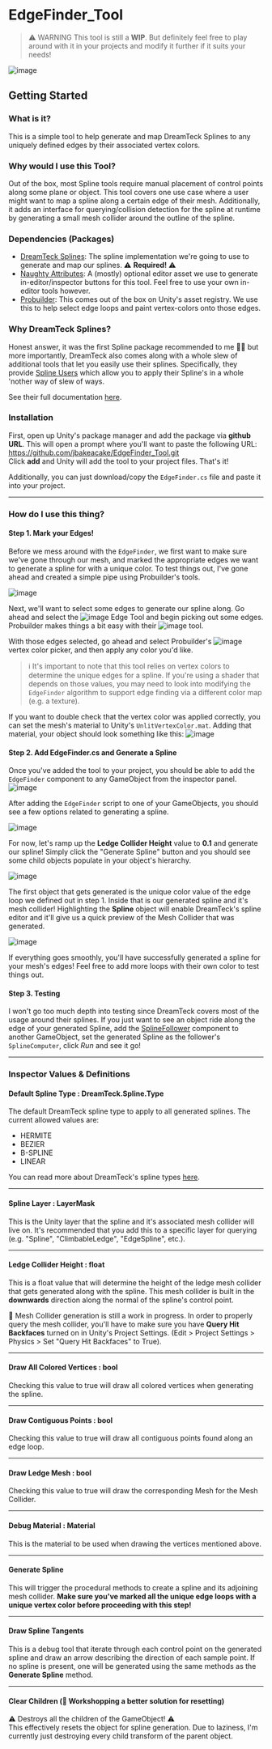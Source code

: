 # EdgeFinder_Tool

> ⚠️ WARNING
> This tool is still a **WIP**. But definitely feel free to play around with it in your projects and modify it further if it suits your needs!

![image](https://github.com/jbakeacake/EdgeFinder_Tool/assets/34492737/84df0f74-20d8-4bb1-9fce-4c17d7cf82bd)

## Getting Started

### What is it?
This is a simple tool to help generate and map DreamTeck Splines to any uniquely defined edges by their associated vertex colors.

### Why would I use this Tool?
Out of the box, most Spline tools require manual placement of control points along some plane or object. This tool covers one use case where a user might want 
to map a spline along a certain edge of their mesh. Additionally, it adds an interface for querying/collision detection for the spline at runtime by generating a small mesh collider around the outline
of the spline.

### Dependencies (Packages)
- [DreamTeck Splines](https://assetstore.unity.com/packages/tools/utilities/dreamteck-splines-61926): The spline implementation we're going to use to generate and map our splines. ⚠️ **Required!** ⚠️
- [Naughty Attributes](https://assetstore.unity.com/packages/tools/utilities/naughtyattributes-129996): A (mostly) optional editor asset we use to generate in-editor/inspector buttons for this tool. Feel free to use your own in-editor tools however.
- [Probuilder](https://unity.com/features/probuilder): This comes out of the box on Unity's asset registry. We use this to help select edge loops and paint vertex-colors onto those edges.

### Why DreamTeck Splines?
Honest answer, it was the first Spline package recommended to me 🤷‍♂️ but more importantly, DreamTeck also comes along with a whole slew of additional tools that let you easily use their splines. 
Specifically, they provide [Spline Users](https://dreamteck-splines.netlify.app/#/./pages/using_splines/using_splines) which allow you to apply their Spline's in a whole 'nother way of slew of ways.

See their full documentation [here](https://dreamteck-splines.netlify.app/#/).

### Installation

First, open up Unity's package manager and add the package via **github URL**. This will open a prompt where you'll want to paste the following URL: https://github.com/jbakeacake/EdgeFinder_Tool.git \
Click **add** and Unity will add the tool to your project files. That's it!

Additionally, you can just download/copy the `EdgeFinder.cs` file and paste it into your project.

---

### How do I use this thing?

#### Step 1. Mark your Edges!
Before we mess around with the `EdgeFinder`, we first want to make sure we've gone through our mesh, and marked the appropriate edges we want to generate a spline for with a unique color. To test things
out, I've gone ahead and created a simple pipe using Probuilder's tools.

![image](https://github.com/jbakeacake/EdgeFinder_Tool/assets/34492737/a6fc2db4-7d6a-404b-b302-48d9c66ac3a7)

Next, we'll want to select some edges to generate our spline along. Go ahead and select the ![image](https://github.com/jbakeacake/EdgeFinder_Tool/assets/34492737/6c9b15c9-fb18-478f-9597-ad34677f450b) Edge Tool and begin picking
out some edges. Probuilder makes things a bit easy with their ![image](https://github.com/jbakeacake/EdgeFinder_Tool/assets/34492737/24677917-5f04-4d9a-be78-d4041384c13c) tool.

With those edges selected, go ahead and select Probuilder's ![image](https://github.com/jbakeacake/EdgeFinder_Tool/assets/34492737/62bc8f36-5400-48f5-95ee-ff2d9584fb69) vertex color picker, and then apply any color you'd like.

> ℹ️ It's important to note that this tool relies on vertex colors to determine the unique edges for a spline. If you're using a shader that depends on those values, you may need to look into modifying the `EdgeFinder` algorithm to support
> edge finding via a different color map (e.g. a texture).

If you want to double check that the vertex color was applied correctly, you can set the mesh's material to Unity's `UnlitVertexColor.mat`. Adding that material, your object should look something like this:
![image](https://github.com/jbakeacake/EdgeFinder_Tool/assets/34492737/12ec0581-120c-46c4-b388-283820d9e42e)

#### Step 2. Add EdgeFinder.cs and Generate a Spline

Once you've added the tool to your project, you should be able to add the `EdgeFinder` component to any GameObject from the inspector panel.\
![image](https://github.com/jbakeacake/EdgeFinder_Tool/assets/34492737/e8d8f4f0-0e35-4aa3-a39c-e820815dfa13)

After adding the `EdgeFinder` script to one of your GameObjects, you should see a few options related to generating a spline.

![image](https://github.com/jbakeacake/EdgeFinder_Tool/assets/34492737/674a0a04-73f1-4384-8773-6790778fecf6)

For now, let's ramp up the **Ledge Collider Height** value to **0.1** and generate our spline! Simply click the "Generate Spline" button and you should see some child objects populate in your object's hierarchy.

![image](https://github.com/jbakeacake/EdgeFinder_Tool/assets/34492737/3afd58a0-86ce-4501-8abe-45285c9f30fa)

The first object that gets generated is the unique color value of the edge loop we defined out in step 1. Inside that is our generated spline and it's mesh collider! Highlighting the **Spline** object will enable DreamTeck's spline editor and it'll 
give us a quick preview of the Mesh Collider that was generated.

![image](https://github.com/jbakeacake/EdgeFinder_Tool/assets/34492737/5f0704f1-92c2-4bec-836f-10c276060d6f)

If everything goes smoothly, you'll have successfully generated a spline for your mesh's edges! Feel free to add more loops with their own color to test things out.

#### Step 3. Testing

I won't go too much depth into testing since DreamTeck covers most of the usage around their splines. If you just want to see an object ride along the edge of your generated Spline, add the [SplineFollower](https://dreamteck-splines.netlify.app/#/./pages/tracing_splines/tracing_splines?id=spline-follower) component to another GameObject, set the generated Spline as the follower's `SplineComputer`, click *Run* and see it go!

---

### Inspector Values & Definitions

#### Default Spline Type : DreamTeck.Spline.Type
The default DreamTeck spline type to apply to all generated splines. The current allowed values are:
- HERMITE
- BEZIER
- B-SPLINE
- LINEAR

You can read more about DreamTeck's spline types [here](https://dreamteck-splines.netlify.app/#/./pages/spline_computer_settings/spline_computer_settings?id=type).

---

#### Spline Layer : LayerMask
This is the Unity layer that the spline and it's associated mesh collider will live on. It's recommended that you add this to a specific layer for querying (e.g. "Spline", "ClimbableLedge", "EdgeSpline", etc.).

---

#### Ledge Collider Height : float
This is a float value that will determine the height of the ledge mesh collider that gets generated along with the spline. This mesh collider is built in the **downwards** direction along the normal of the spline's control point.

🚧 Mesh Collider generation is still a work in progress. In order to properly query the mesh collider, you'll have to make sure you have **Query Hit Backfaces** turned on in Unity's Project Settings. (Edit > Project Settings > Physics > Set "Query Hit Backfaces" to True).

---

#### Draw All Colored Vertices : bool
Checking this value to true will draw all colored vertices when generating the spline.

---

#### Draw Contiguous Points : bool
Checking this value to true will draw all contiguous points found along an edge loop.

---

#### Draw Ledge Mesh : bool
Checking this value to true will draw the corresponding Mesh for the Mesh Collider.

---

#### Debug Material : Material
This is the material to be used when drawing the vertices mentioned above.

---

#### Generate Spline
This will trigger the procedural methods to create a spline and its adjoining mesh collider. **Make sure you've marked all the unique edge loops with a unique vertex color before proceeding with this step!**

---

#### Draw Spline Tangents
This is a debug tool that iterate through each control point on the generated spline and draw an arrow describing the direction of each sample point. If no spline is present, one will be generated using the same methods as the **Generate Spline** method.

---

#### Clear Children (🚧 Workshopping a better solution for resetting)
:warning: Destroys all the children of the GameObject! :warning: \
This effectively resets the object for spline generation. Due to laziness, I'm currently just destroying every child transform of the parent object.

